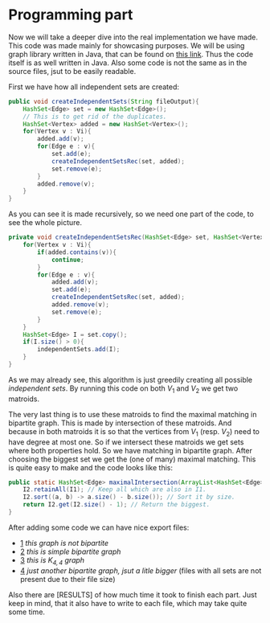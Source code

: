 # Programming part

Now we will take a deeper dive into the real implementation we have made. This code was made mainly for showcasing purposes. We will be using graph library written in Java, that can be found on [this link](https://gitlab.mff.cuni.cz/turekto1/zs-java-graphs). Thus the code itself is as well written in Java. Also some code is not the same as in the source files, jsut to be easily readable.

First we have how all independent sets are created:

```java
public void createIndependentSets(String fileOutput){
	HashSet<Edge> set = new HashSet<Edge>();
	// This is to get rid of the duplicates.
	HashSet<Vertex> added = new HashSet<Vertex>();
	for(Vertex v : Vi){
		added.add(v);
		for(Edge e : v){
			set.add(e);
			createIndependentSetsRec(set, added);
			set.remove(e);
		}
		added.remove(v);
	}
}
```

As you can see it is made recursively, so we need one part of the code, to see the whole picture.

```java
private void createIndependentSetsRec(HashSet<Edge> set, HashSet<Vertex> added){
	for(Vertex v : Vi){
		if(added.contains(v)){
			continue;
		}
		for(Edge e : v){
			added.add(v);
			set.add(e);
			createIndependentSetsRec(set, added);
			added.remove(v);
			set.remove(e);
		}
	}
	HashSet<Edge> I = set.copy();
	if(I.size() > 0){
		independentSets.add(I);
	}
}
```

As we may already see, this algorithm is just greedily creating all possible *independent sets*. By running this code on both $V_{1}$ and $V_{2}$ we get two matroids.

The very last thing is to use these matroids to find the maximal matching in bipartite graph. This is made by intersection of these matroids. And because in both matroids it is so that the vertices from $V_{1}$ (resp. $V_{2}$) need to have degree at most one. So if we intersect these matroids we get sets where both properties hold. So we have matching in bipartite graph. After choosing the biggest set we get the (one of many) maximal matching. This is quite easy to make and the code looks like this:

```java
public static HashSet<Edge> maximalIntersection(ArrayList<HashSet<Edge>> I1, ArrayList<HashSet<Edge>> I2){
	I2.retainAll(I1); // Keep all which are also in I1.
	I2.sort((a, b) -> a.size() - b.size()); // Sort it by size.
	return I2.get(I2.size() - 1); // Return the biggest.
}
```

After adding some code we can have nice export files:

- [1](output/1.md) *this graph is not bipartite*
- [2](output/2.md) *this is simple bipartite graph*
- [3](output/3.md) *this is $K_{4,4}$ graph*
- [4](output/4.md) *just another bipartite graph, jsut a litle bigger* (files with all sets are not present due to their file size)

Also there are [RESULTS] of how much time it took to finish each part. Just keep in mind, that it also have to write to each file, which may take quite some time.

